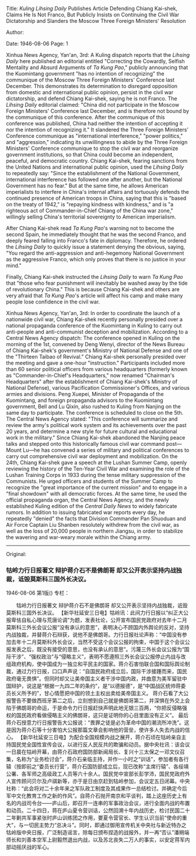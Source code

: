 Title: *Kuling Lihsing Daily* Publishes Article Defending Chiang Kai-shek, Claims He Is Not Franco, But Publicly Insists on Continuing the Civil War Dictatorship and Slanders the Moscow Three Foreign Ministers' Resolution

Author:

Date: 1946-08-06
Page: 1

Xinhua News Agency, Yan'an, 3rd: A Kuling dispatch reports that the *Lihsing Daily* here published an editorial entitled "Correcting the Cowardly, Selfish Mentality and Absurd Arguments of *Ta Kung Pao*," publicly announcing that the Kuomintang government "has no intention of recognizing" the communique of the Moscow Three Foreign Ministers' Conference last December. This demonstrates its determination to disregard opposition from domestic and international public opinion, persist in the civil war dictatorship, and defend Chiang Kai-shek, saying he is not Franco. The *Lihsing Daily* editorial claimed: "China did not participate in the Moscow Foreign Ministers' Conference last December, and is therefore not bound by the communique of this conference. After the communique of this conference was published, China had neither the intention of accepting it nor the intention of recognizing it." It slandered the Three Foreign Ministers' Conference communique as "international interference," "power politics," and "aggression," indicating its unwillingness to abide by the Three Foreign Ministers' Conference communique to stop the civil war and reorganize government institutions, so that China could become an independent, peaceful, and democratic country. Chiang Kai-shek, fearing sanctions from the United Nations and international public opinion, used the *Lihsing Daily* to repeatedly say: "Since the establishment of the National Government, international interference has followed one after another, but the National Government has no fear." But at the same time, he allows American imperialists to interfere in China's internal affairs and tortuously defends the continued presence of American troops in China, saying that this is "based on the treaty of 1942," is "repaying kindness with kindness," and is "a righteous act of Commander-in-Chief Chiang of the China war zone," willingly selling China's territorial sovereignty to American imperialism.

After Chiang Kai-shek read *Ta Kung Pao*'s warning not to become the second Spain, he immediately thought that he was the second Franco, and deeply feared falling into Franco's fate in diplomacy. Therefore, he ordered the *Lihsing Daily* to quickly issue a statement denying the obvious, saying, "You regard the anti-aggression and anti-hegemony National Government as the aggressive Franco, which only proves that there is no justice in your mind."

Finally, Chiang Kai-shek instructed the *Lihsing Daily* to warn *Ta Kung Pao* that "those who fear punishment will inevitably be washed away by the tide of revolutionary China." This is because Chiang Kai-shek and others are very afraid that *Ta Kung Pao*'s article will affect his camp and make many people lose confidence in the civil war.

Xinhua News Agency, Yan'an, 3rd: In order to coordinate the launch of a nationwide civil war, Chiang Kai-shek recently personally presided over a national propaganda conference of the Kuomintang in Kuling to carry out anti-people and anti-communist deception and mobilization. According to a Central News Agency dispatch: The conference opened in Kuling on the morning of the 1st, convened by Deng Wenyi, director of the News Bureau of Chiang Kai-shek's government's Ministry of National Defense and one of the "Thirteen Taibao of Revival." Chiang Kai-shek personally presided over the meeting and gave a one-hour "instruction." Participants included more than 60 senior political officers from various headquarters (formerly known as "Commander-in-Chief's Headquarters," now renamed "Chairman's Headquarters" after the establishment of Chiang Kai-shek's Ministry of National Defense), various Pacification Commissioner's Offices, and various armies and divisions. Peng Xuepei, Minister of Propaganda of the Kuomintang, and foreign propaganda advisors to the Kuomintang government, Bell and Lu Qixin, also rushed to Kuling from Nanjing on the same day to participate. The conference is scheduled to close on the 5th. The Central News Agency stated: "This conference will summarize and review the army's political work system and its achievements over the past 20 years, and determine a new style for future cultural and educational work in the military." Since Chiang Kai-shek abandoned the Nanjing peace talks and stepped onto this historically famous civil war command post—Mount Lu—he has convened a series of military and political conferences to carry out comprehensive civil war deployment and mobilization. On the 24th, Chiang Kai-shek gave a speech at the Lushan Summer Camp, openly reviewing the history of the Ten-Year Civil War and examining the role of the Lushan Training Corps in 1933 during the tense military suppression of the Communists. He urged officers and students of the Summer Camp to recognize the "great importance of the current mission" and to engage in a "final showdown" with all democratic forces. At the same time, he used the official propaganda organ, the Central News Agency, and the newly established Kuling edition of the *Central Daily News* to widely fabricate rumors. In addition to issuing fabricated war reports every day, he repeatedly "denied" the facts that Division Commander Pan Shuoduan and Air Force Captain Liu Shanben resolutely withdrew from the civil war, as well as the loss of 20,000 people in northern Jiangsu, in order to stabilize the wavering and war-weary morale within the Chiang army.



<hr /> 

Original: 


### 牯岭力行日报著文  辩护蒋介石不是佛朗哥  却又公开表示坚持内战独裁，诋毁莫斯科三国外长决议。

1946-08-06
第1版()
专栏：

　　牯岭力行日报著文
    辩护蒋介石不是佛朗哥
    却又公开表示坚持内战独裁，诋毁莫斯科三国外长决议。
    【新华社延安三日电】牯岭讯：此间力行日报以“纠正大公报卑怯自私心理与荒唐论调”为题，发表社论，公开宣布国民党政府对去年十二月莫斯科三外长会议公报“没有承认的意思”，表明决心不顾国内外舆论的反对，坚持内战独裁，并替蒋介石辩获，说他不是佛朗哥。力行日报社论声称：“中国没有参加去年十二月莫斯科外长会议，当然不受这个会议公报的拘束，中国于这个会议公报发表之后，既没有接受的意思，也没有承认的意思”。污蔑三外长会议公报为“国际干涉”、“强权政治”与“侵略主义”，表明不愿遵照三外长会议公报停止内战与改组政府机构，使中国成为一独立和平民主的国家。蒋介石害怕联合国和国际舆论制裁，通过力行日报，口口声声说：“自国民政府成立后，国际干涉接踵而来，国民政府毫无畏惧”。但同时却又让美帝国主义者干涉中国内政，并曲意为美军留驻中国辩护，说这是“根据一九四二年的条约”，是“以德报德”，是“中国战区统帅蒋委员长义所予的”，甘心情愿把中国的领土主权出卖给美帝国主义。
    蒋介石看了大公报警告不要做西班牙第二之后，立刻想到自己就是佛朗哥第二，并深惧在外交上会陷于佛朗哥的命运，于是命令力行日报赶快声明此地无银三百两，“你把反侵略强权的国民政府看做侵略主义的佛朗哥，这只是证明你的心目里面没有正义”。
    最后蒋介石授意力行日报警告大公报说：“畏罪之徒是必为革命中国的潮流所冲洗”。这是因为蒋介石等十分害怕大公报那篇文章会影响他的营垒，使许多人失去内战的信心。
    【新华社延安三日电】为配合全国规模内战之展开，蒋介石顷在牯岭亲自主持国民党全国性宣传会议，以进行反人民反共的欺骗和动员。据中央社讯：该会议一日晨在牯岭开幕，由蒋介石政府国防部新闻局长、复兴十三太保之一邓文仪召集，名称为“业务检讨会”，蒋介石亲临主持，并作一小时之“训话”，参加者有各行辕（按即前之“委员长行营”，蒋介石国防部成立后，现已改称“主席行辕”、各绥靖公署、各军师之高级政工人员等六十余人。国民党中宣部长彭学沛，国民党政府外人宣传顾问贝尔及卢祺新等，亦于是日由京赶到牯岭参加，会议定五日闭幕。中央社称：“此会将对二十余年来之军队政工制度及其成果作一总结检讨。并确定今后军中文化教育工作之新的作风”。自蒋介石抛开南京和平谈判，踏上这座历史上有名的内战司令台——庐山后，即召开一连串的军事政治会议，进行全面内战的布置和动员。二十四日，蒋在庐山夏令营训话，公然回溯十年内战历史，检讨民国二十二年剿共军事紧张时庐山训练团之作用，要夏令营官长、学生认识当前“使命的重大”，与一切民主势力“总决斗”。同时，即通过御用宣传机关中央社与新近特办之牯岭版中央日报，广泛制造谣言，除每日颁布捏造的战报外，并一再“否认”潘朔端师长和刘善本空军上尉毅然退出内战，以及苏北丧失二万人的事实，以安定蒋军内部动摇厌战的军心。

